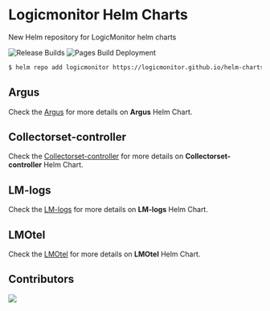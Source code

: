 # Logicmonitor Helm Charts
New Helm repository for LogicMonitor helm charts

![Release Builds](https://github.com/logicmonitor/helm-charts/actions/workflows/release.yml/badge.svg?branch=main) ![Pages Build Deployment](https://github.com/logicmonitor/helm-charts/actions/workflows/pages/pages-build-deployment/badge.svg)

```bash
$ helm repo add logicmonitor https://logicmonitor.github.io/helm-charts
```

## Argus
Check the [Argus](charts/argus/README.md) for more details on **Argus** Helm Chart.

## Collectorset-controller
Check the [Collectorset-controller](charts/collectorset-controller/README.md) for more details on **Collectorset-controller** Helm Chart.

## LM-logs
Check the [LM-logs](charts/lm-logs/README.md) for more details on **LM-logs** Helm Chart.

## LMOtel
Check the [LMOtel](charts/lmotel/README.md) for more details on **LMOtel** Helm Chart.

## Contributors

<a href="https://github.com/logicmonitor/helm-charts/graphs/contributors">
  <img src="https://contributors-img.firebaseapp.com/image?repo=logicmonitor/helm-charts" />
</a>
